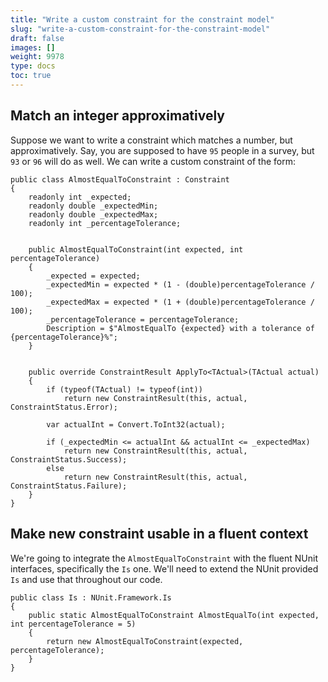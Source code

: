 ```yaml
---
title: "Write a custom constraint for the constraint model"
slug: "write-a-custom-constraint-for-the-constraint-model"
draft: false
images: []
weight: 9978
type: docs
toc: true
---
```


## Match an integer approximatively
Suppose we want to write a constraint which matches a number, but approximatively. Say, you are supposed to have `95` people in a survey, but `93` or `96` will do as well. We can write a custom constraint of the form:

<!-- language: csharp -->
    public class AlmostEqualToConstraint : Constraint
    {
        readonly int _expected;
        readonly double _expectedMin;
        readonly double _expectedMax;
        readonly int _percentageTolerance;


        public AlmostEqualToConstraint(int expected, int percentageTolerance)
        {
            _expected = expected;
            _expectedMin = expected * (1 - (double)percentageTolerance / 100);
            _expectedMax = expected * (1 + (double)percentageTolerance / 100);                    
            _percentageTolerance = percentageTolerance;
            Description = $"AlmostEqualTo {expected} with a tolerance of {percentageTolerance}%";
        }


        public override ConstraintResult ApplyTo<TActual>(TActual actual)
        {
            if (typeof(TActual) != typeof(int))
                return new ConstraintResult(this, actual, ConstraintStatus.Error);

            var actualInt = Convert.ToInt32(actual);

            if (_expectedMin <= actualInt && actualInt <= _expectedMax)
                return new ConstraintResult(this, actual, ConstraintStatus.Success);
            else
                return new ConstraintResult(this, actual, ConstraintStatus.Failure);
        }
    }


## Make new constraint usable in a fluent context
We're going to integrate the `AlmostEqualToConstraint` with the fluent NUnit interfaces, specifically the `Is` one. We'll need to extend the NUnit provided `Is` and use that throughout our code.

<!-- language: csharp -->

    public class Is : NUnit.Framework.Is
    {
        public static AlmostEqualToConstraint AlmostEqualTo(int expected, int percentageTolerance = 5)
        {
            return new AlmostEqualToConstraint(expected, percentageTolerance);
        }
    }

